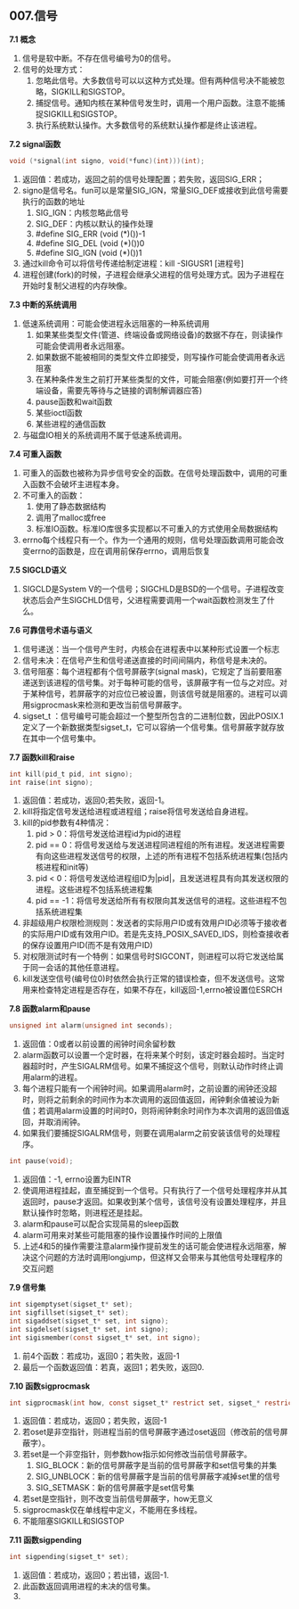 ## **007.信号**

**7.1 概念**

1. 信号是软中断。不存在信号编号为0的信号。
2. 信号的处理方式：
    1. 忽略此信号。大多数信号可以以这种方式处理。但有两种信号决不能被忽略，SIGKILL和SIGSTOP。
    2. 捕捉信号。通知内核在某种信号发生时，调用一个用户函数。注意不能捕捉SIGKILL和SIGSTOP。
    3. 执行系统默认操作。大多数信号的系统默认操作都是终止该进程。

**7.2 signal函数**

``` C
void (*signal(int signo, void(*func)(int)))(int);
```

1. 返回值：若成功，返回之前的信号处理配置；若失败，返回SIG_ERR；
2. signo是信号名。fun可以是常量SIG_IGN，常量SIG_DEF或接收到此信号需要执行的函数的地址
    1. SIG_IGN：内核忽略此信号
    2. SIG_DEF：内核以默认的操作处理
    3. #define SIG_ERR (void (*)())-1
    4. #define SIG_DEL (void (*)())0
    5. #define SIG_IGN (void (*)())1
3. 通过kill命令可以将信号传递给制定进程：kill -SIGUSR1 [进程号]
4. 进程创建(fork)的时候，子进程会继承父进程的信号处理方式。因为子进程在开始时复制父进程的内存映像。

**7.3 中断的系统调用**

1. 低速系统调用：可能会使进程永远阻塞的一种系统调用
    1. 如果某些类型文件(管道、终端设备或网络设备)的数据不存在，则读操作可能会使调用者永远阻塞。
    2. 如果数据不能被相同的类型文件立即接受，则写操作可能会使调用者永远阻塞
    3. 在某种条件发生之前打开某些类型的文件，可能会阻塞(例如要打开一个终端设备，需要先等待与之链接的调制解调器应答)
    4. pause函数和wait函数
    5. 某些ioctl函数
    6. 某些进程的通信函数
2. 与磁盘IO相关的系统调用不属于低速系统调用。

**7.4 可重入函数**

1. 可重入的函数也被称为异步信号安全的函数。在信号处理函数中，调用的可重入函数不会破坏主进程本身。
2. 不可重入的函数：
    1. 使用了静态数据结构
    2. 调用了malloc或free
    3. 标准IO函数。标准IO库很多实现都以不可重入的方式使用全局数据结构
3. errno每个线程只有一个。作为一个通用的规则，信号处理函数调用可能会改变errno的函数是，应在调用前保存errno，调用后恢复

**7.5 SIGCLD语义**

1. SIGCLD是System V的一个信号；SIGCHLD是BSD的一个信号。子进程改变状态后会产生SIGCHLD信号，父进程需要调用一个wait函数检测发生了什么。

**7.6 可靠信号术语与语义**

1. 信号递送：当一个信号产生时，内核会在进程表中以某种形式设置一个标志
2. 信号未决：在信号产生和信号递送直接的时间间隔内，称信号是未决的。
3. 信号阻塞：每个进程都有个信号屏蔽字(signal mask)，它规定了当前要阻塞递送到该进程的信号集。对于每种可能的信号，该屏蔽字有一位与之对应。对于某种信号，若屏蔽字的对应位已被设置，则该信号就是阻塞的。进程可以调用sigprocmask来检测和更改当前信号屏蔽字。
4. sigset_t ：信号编号可能会超过一个整型所包含的二进制位数，因此POSIX.1定义了一个新数据类型sigset_t，它可以容纳一个信号集。信号屏蔽字就存放在其中一个信号集中。

**7.7 函数kill和raise**
``` C
int kill(pid_t pid, int signo);
int raise(int signo);
```
1. 返回值：若成功，返回0;若失败，返回-1。
2. kill将指定信号发送给进程或进程组；raise将信号发送给自身进程。
3. kill的pid参数有4种情况：
    1. pid > 0：将信号发送给进程id为pid的进程
    2. pid == 0：将信号发送给与发送进程同进程组的所有进程。发送进程需要有向这些进程发送信号的权限，上述的所有进程不包括系统进程集(包括内核进程和init等)
    3. pid < 0：将信号发送给进程组ID为|pid|，且发送进程具有向其发送权限的进程。这些进程不包括系统进程集
    4. pid == -1：将信号发送给所有有权限向其发送信号的进程。这些进程不包括系统进程集
4. 非超级用户权限检测规则：发送者的实际用户ID或有效用户ID必须等于接收者的实际用户ID或有效用户ID。若是先支持_POSIX_SAVED_IDS，则检查接收者的保存设置用户ID(而不是有效用户ID)
5. 对权限测试时有一个特例：如果信号时SIGCONT，则进程可以将它发送给属于同一会话的其他任意进程。
6. kill发送空信号(编号位0)时依然会执行正常的错误检查，但不发送信号。这常用来检查特定进程是否存在，如果不存在，kill返回-1,errno被设置位ESRCH

**7.8 函数alarm和pause**
``` C
unsigned int alarm(unsigned int seconds);
```
1. 返回值：0或者以前设置的闹钟时间余留秒数
2. alarm函数可以设置一个定时器，在将来某个时刻，该定时器会超时。当定时器超时时，产生SIGALRM信号。如果不捕捉这个信号，则默认动作时终止调用alarm的进程。
3. 每个进程只能有一个闹钟时间。如果调用alarm时，之前设置的闹钟还没超时，则将之前剩余的时间作为本次调用的返回值返回，闹钟剩余值被设为新值；若调用alarm设置的时间时0，则将闹钟剩余时间作为本次调用的返回值返回，并取消闹钟。
4. 如果我们要捕捉SIGALRM信号，则要在调用alarm之前安装该信号的处理程序。

``` C
int pause(void);
```
1. 返回值：-1, errno设置为EINTR
2. 使调用进程挂起，直至捕捉到一个信号。只有执行了一个信号处理程序并从其返回时，pause才返回。如果收到某个信号，该信号没有设置处理程序，并且默认操作时忽略，则进程还是挂起。
3. alarm和pause可以配合实现简易的sleep函数
4. alarm可用来对某些可能阻塞的操作设置操作时间的上限值
5. 上述4和5的操作需要注意alarm操作提前发生的话可能会使进程永远阻塞，解决这个问题的方法时调用longjump，但这样又会带来与其他信号处理程序的交互问题

**7.9 信号集**
``` C
int sigemptyset(sigset_t* set);
int sigfillset(sigset_t* set);
int sigaddset(sigset_t* set, int signo);
int sigdelset(sigset_t* set, int signo);
int sigismember(const sigset_t* set, int signo);
```
1. 前4个函数：若成功，返回0；若失败，返回-1
2. 最后一个函数返回值：若真，返回1；若失败，返回0.

**7.10 函数sigprocmask**

``` C
int sigprocmask(int how, const sigset_t* restrict set, sigset_* restrict oset);
```
1. 返回值：若成功，返回0；若失败，返回-1
2. 若oset是非空指针，则进程当前的信号屏蔽字通过oset返回（修改前的信号屏蔽字）。
3. 若set是一个非空指针，则参数how指示如何修改当前信号屏蔽字。
    1. SIG_BLOCK：新的信号屏蔽字是当前的信号屏蔽字和set信号集的并集
    2. SIG_UNBLOCK：新的信号屏蔽字是当前的信号屏蔽字减掉set里的信号
    3. SIG_SETMASK：新的信号屏蔽字是set信号集
4. 若set是空指针，则不改变当前信号屏蔽字，how无意义
5. sigprocmask仅在单线程中定义，不能用在多线程。
6. 不能阻塞SIGKILL和SIGSTOP

**7.11 函数sigpending**

``` C
int sigpending(sigset_t* set);
```
1. 返回值：若成功，返回0；若出错，返回-1.
2. 此函数返回调用进程的未决的信号集。
3. 














